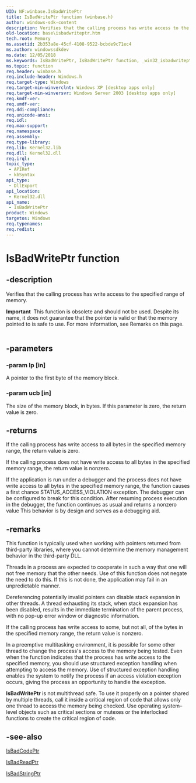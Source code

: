 ```yaml
---
UID: NF:winbase.IsBadWritePtr
title: IsBadWritePtr function (winbase.h)
author: windows-sdk-content
description: Verifies that the calling process has write access to the specified range of memory.
old-location: base\isbadwriteptr.htm
tech.root: Memory
ms.assetid: 2b353a8e-45cf-4108-9522-bcbde9c71ec4
ms.author: windowssdkdev
ms.date: 12/05/2018
ms.keywords: IsBadWritePtr, IsBadWritePtr function, _win32_isbadwriteptr, base.isbadwriteptr, winbase/IsBadWritePtr
ms.topic: function
req.header: winbase.h
req.include-header: Windows.h
req.target-type: Windows
req.target-min-winverclnt: Windows XP [desktop apps only]
req.target-min-winversvr: Windows Server 2003 [desktop apps only]
req.kmdf-ver: 
req.umdf-ver: 
req.ddi-compliance: 
req.unicode-ansi: 
req.idl: 
req.max-support: 
req.namespace: 
req.assembly: 
req.type-library: 
req.lib: Kernel32.lib
req.dll: Kernel32.dll
req.irql: 
topic_type:
 - APIRef
 - kbSyntax
api_type:
 - DllExport
api_location:
 - Kernel32.dll
api_name:
 - IsBadWritePtr
product: Windows
targetos: Windows
req.typenames: 
req.redist: 
---
```


# IsBadWritePtr function


## -description


Verifies that the calling process has write access to the specified range of memory.
<div class="alert"><b>Important</b>  This function is obsolete and should not be used. Despite its name, it does not guarantee that the pointer is valid or that the memory pointed to is safe to use. For more information, see Remarks on this page.</div><div> </div>

## -parameters




### -param lp [in]

A pointer to the first byte of the memory block.


### -param ucb [in]

The size of the memory block, in bytes. If this parameter is zero, the return value is zero.


## -returns



If the calling process has write access to all bytes in the specified memory range, the return value is zero.

If the calling process does not have write access to all bytes in the specified memory range, the return value is nonzero.

If the application is run under a debugger and the process does not have write access to all bytes in the specified memory range, the function causes a first chance STATUS_ACCESS_VIOLATION exception. The debugger can be configured to break for this condition. After resuming process execution in the debugger, the function continues as usual and returns a nonzero value This behavior is by design and serves as a debugging aid.




## -remarks



This function is typically used when working with pointers returned from third-party libraries, where you cannot determine the memory management behavior in the third-party DLL.

Threads in a process are expected to cooperate in such a way that one will not free memory that the other needs. Use of this function does not negate the need to do this. If this is not done, the application may fail in an unpredictable manner.

Dereferencing potentially invalid pointers can disable stack expansion in other threads. A thread exhausting its stack, when stack expansion has been disabled, results in the immediate termination of the parent process, with no pop-up error window or diagnostic information.

If the calling process has write access to some, but not all, of the bytes in the specified memory range, the return value is nonzero.

In a preemptive multitasking environment, it is possible for some other thread to change the process's access to the memory being tested. Even when the function indicates that the process has write access to the specified memory, you should use structured exception handling when attempting to access the memory. Use of structured exception handling enables the system to notify the process if an access violation exception occurs, giving the process an opportunity to handle the exception.

<b>IsBadWritePtr</b> is not multithread safe. To use it properly on a pointer shared by multiple threads, call it inside a critical region of code that allows only one thread to access the memory being checked. Use operating system–level objects such as critical sections or mutexes or the interlocked functions to create the critical region of code.




## -see-also




<a href="https://msdn.microsoft.com/001b8972-6a7f-4964-af8d-a6f31ea3a525">IsBadCodePtr</a>



<a href="https://msdn.microsoft.com/c1561403-2b77-4c93-80f1-261f26629d4b">IsBadReadPtr</a>



<a href="https://msdn.microsoft.com/ec708f97-36c8-4484-96d7-b8dfb8578667">IsBadStringPtr</a>
 

 

